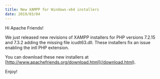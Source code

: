 ```yaml
---
title: New XAMPP for Windows-x64 installers
date: 2019/03/04
---
```


Hi Apache Friends!

We just released new revisions of XAMPP installers for PHP versions 7.2.15 and 7.3.2 adding the missing file icudt63.dll. These installers fix an issue enabling the intl PHP extension.

You can download these new installers at [http://www.apachefriends.org/download.html](/download.html).

Enjoy!
